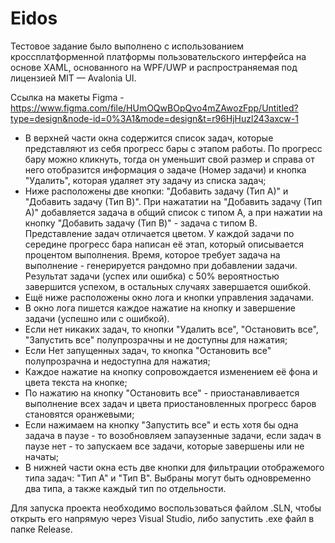 # Eidos

Тестовое задание было выполнено с использованием кроссплатформенной платформы пользовательского интерфейса на основе XAML, основанного на WPF/UWP и распространяемая под лицензией MIT — Avalonia UI.

Ссылка на макеты Figma - https://www.figma.com/file/HUmOQwBOpQvo4mZAwozFpp/Untitled?type=design&node-id=0%3A1&mode=design&t=r96HjHuzl243axcw-1

- В верхней части окна содержится список задач, которые представляют из себя прогресс бары с этапом работы. По прогресс бару можно кликнуть, тогда он уменьшит свой размер и справа от него отобразится информация о задаче (Номер задачи) и кнопка "Удалить", которая удаляет эту задачу из списка задач;
- Ниже расположены две кнопки: "Добавить задачу (Тип А)" и "Добавить задачу (Тип B)". При нажататии на "Добавить задачу (Тип А)" добавляется задача в общий список с типом А, а при нажатии на кнопку "Добавить задачу (Тип B)" - задача с типом B. Представление задач отличается цветом. У каждой задачи по середине прогресс бара написан её этап, который описывается процентом выполнения. Время, которое требует задача на выполнение - генерируется рандомно при добавлении задачи. Результат задачи (успех или ошибка) с 50% вероятностью завершится успехом, в остальных случаях завершается ошибкой.
- Ещё ниже расположены окно лога и кнопки управления задачами.
- В окно лога пишется каждое нажатие на кнопку и завершение задачи (успешно или с ошибкой).
- Если нет никаких задач, то кнопки "Удалить все", "Остановить все", "Запустить все" полупрозрачны и не доступны для нажатия;
- Если Нет запущенных задач, то кнопка "Остановить все" полупрозрачна и недоступна для нажатия;
- Каждое нажатие на кнопку сопровождается изменением её фона и цвета текста на кнопке;
- По нажатию на кнопку "Остановить все" - приостанавливается выполнение всех задач и цвета приостановленных прогресс баров становятся оранжевыми;
- Если нажимаем на кнопку "Запустить все" и есть хотя бы одна задача в паузе - то возобновляем запаузенные задачи, если задач в паузе нет - то запускаем все задачи, которые завершены или не начаты;
- В нижней части окна есть две кнопки для фильтрации отображемого типа задач: "Тип A" и "Тип B". Выбраны могут быть одновременно два типа, а также каждый тип по отдельности.

Для запуска проекта необходимо воспользоваться файлом .SLN, чтобы открыть его напрямую через Visual Studio, либо запустить .exe файл в папке Release.
